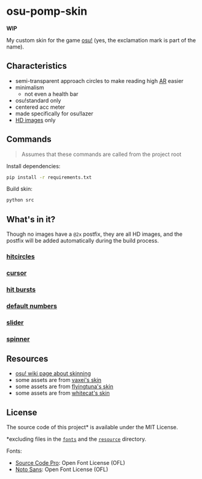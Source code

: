 # osu-pomp-skin

**WIP**

My custom skin for the game [osu!](osu.ppy.sh) (yes, the exclamation mark is part of the name).

## Characteristics

- semi-transparent approach circles to make reading high [AR](https://osu.ppy.sh/wiki/en/Beatmapping/Approach_rate) easier
- minimalism
  - not even a health bar
- osu!standard only
- centered acc meter
- made specifically for osu!lazer
- [HD images](https://github.com/ppy/osu-wiki/blob/master/wiki/Skinning/FAQ/en.md#hd-images) only

## Commands

> Assumes that these commands are called from the project root

Install dependencies:

```bash
pip install -r requirements.txt
```

Build skin:

```bash
python src
```

## What's in it?

Though no images have a `@2x` postfix, they are all HD images, and the postfix will be added automatically during the build process.

### [hitcircles](https://github.com/ppy/osu-wiki/blob/master/wiki/Skinning/osu!/en.md#hit-circles)

### [cursor](https://github.com/ppy/osu-wiki/blob/master/wiki/Skinning/Interface/en.md#cursor)

### [hit bursts](https://github.com/ppy/osu-wiki/blob/master/wiki/Skinning/Interface/en.md#hit-bursts)

### [default numbers](https://github.com/ppy/osu-wiki/blob/master/wiki/Skinning/osu!/en.md#default-numbers)

### [slider](https://github.com/ppy/osu-wiki/blob/master/wiki/Skinning/osu!/en.md#slider)

### [spinner](https://github.com/ppy/osu-wiki/blob/master/wiki/Skinning/osu!/en.md#spinner)

## Resources

- [osu! wiki page about skinning](https://osu.ppy.sh/wiki/en/Skinning)
- some assets are from [vaxei's skin](https://drive.google.com/file/d/1JRDbxtEVFYMgt9ls4rvIRs2v0IfBddFO/view)
- some assets are from [flyingtuna's skin](https://drive.google.com/file/d/1SVtUUvo4o2DUwQ1Pf2Xb0v4eDblvvovq/view)
- some assets are from [whitecat's skin](https://drive.google.com/file/d/1A9Ktx7MY-UP5iOGTTHsyQP622zDOKqfe/view)

## License

The source code of this project\* is available under the MIT License.

\*excluding files in the [`fonts`](./fonts) and the [`resource`](./resource) directory.

Fonts:

- [Source Code Pro](https://fonts.google.com/specimen/Source+Code+Pro): Open Font License (OFL)
- [Noto Sans](https://fonts.google.com/noto/specimen/Noto+Sans): Open Font License (OFL)
